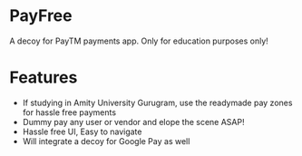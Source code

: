 # PayFree

A decoy for PayTM payments app. Only for education purposes only!

# Features
- If studying in Amity University Gurugram, use the readymade pay zones for hassle free payments
- Dummy pay any user or vendor and elope the scene ASAP!
- Hassle free UI, Easy to navigate
- Will integrate a decoy for Google Pay as well
